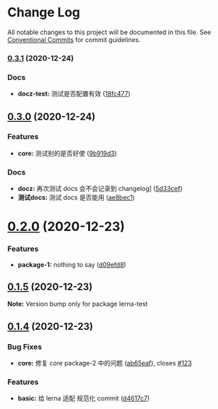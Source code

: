 # Change Log

All notable changes to this project will be documented in this file.
See [Conventional Commits](https://conventionalcommits.org) for commit guidelines.

### [0.3.1](https://github.com/mjzhang1993/lerna-test/compare/v0.3.0...v0.3.1) (2020-12-24)


### Docs

* **docz-test:** 测试是否配置有效 ([18fc477](https://github.com/mjzhang1993/lerna-test/commit/18fc477a099f089120d14c3495381e6f72f06cf8))



## [0.3.0](https://github.com/mjzhang1993/lerna-test/compare/v0.2.0...v0.3.0) (2020-12-24)


### Features

* **core:** 测试别的是否好使 ([9b919d3](https://github.com/mjzhang1993/lerna-test/commit/9b919d33af59bde674af0ddb3414e217227363f4))


### Docs

* **docz:** 再次测试 docs 会不会记录到 changelog] ([5d33cef](https://github.com/mjzhang1993/lerna-test/commit/5d33cefc89377383c0bf5bb5bd3143999ff009d8))
* **测试docs:** 测试 docs 是否能用 ([ae8bec1](https://github.com/mjzhang1993/lerna-test/commit/ae8bec1cb60cfdd634191b407247a09ba9d0ab55))



# [0.2.0](https://github.com/mjzhang1993/lerna-test/compare/v0.1.5...v0.2.0) (2020-12-23)


### Features

* **package-1:** nothing to say ([d09efd8](https://github.com/mjzhang1993/lerna-test/commit/d09efd8ef37b8e784fcb3b327e76c21974a53639))





## [0.1.5](https://github.com/mjzhang1993/lerna-test/compare/v0.1.4...v0.1.5) (2020-12-23)

**Note:** Version bump only for package lerna-test





## [0.1.4](https://github.com/mjzhang1993/lerna-test/compare/v1.0.6...v0.1.4) (2020-12-23)


### Bug Fixes

* **core:** 修复 core package-2 中的问题 ([ab65eaf](https://github.com/mjzhang1993/lerna-test/commit/ab65eaf6c76008e01756266a8c64cac2d845cd15)), closes [#123](https://github.com/mjzhang1993/lerna-test/issues/123)


### Features

* **basic:** 给 lerna 适配 规范化 commit ([d4617c7](https://github.com/mjzhang1993/lerna-test/commit/d4617c7f59355317f0ec1f4a8ac67453778ae443))
